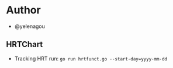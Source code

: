 # Author

- @yelenagou

## HRTChart

- Tracking HRT
run: `go run hrtfunct.go --start-day=yyyy-mm-dd`
